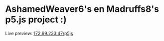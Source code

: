 # AshamedWeaver6's en Madruffs8's p5.js project :)

Live preview: <a href="https://172.99.233.47/p5js" target="_blank">172.99.233.47/p5js</a>
